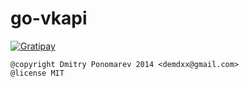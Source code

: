 go-vkapi
========

[![Gratipay](http://img.shields.io/gratipay/demdxx.svg)](https://gratipay.com/demdxx/)

    @copyright Dmitry Ponomarev 2014 <demdxx@gmail.com>
    @license MIT